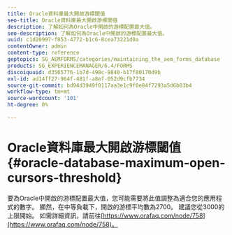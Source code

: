 ```yaml
---
title: Oracle資料庫最大開啟游標閾值
seo-title: Oracle資料庫最大開啟游標閾值
description: 了解如何為Oracle中開啟的游標配置最大值。
seo-description: 了解如何為Oracle中開啟的游標配置最大值。
uuid: c1d20997-f853-4772-b1c6-8cea73221d0a
contentOwner: admin
content-type: reference
geptopics: SG_AEMFORMS/categories/maintaining_the_aem_forms_database
products: SG_EXPERIENCEMANAGER/6.4/FORMS
discoiquuid: d3565776-1b7d-498c-9840-b17f80170d9b
exl-id: ad14ff27-964f-481f-a8ef-052d9cfb7734
source-git-commit: bd94d3949f0117aa3e1c9f0e84f7293a5d6b03b4
workflow-type: tm+mt
source-wordcount: '101'
ht-degree: 0%

---
```


# Oracle資料庫最大開啟游標閾值{#oracle-database-maximum-open-cursors-threshold}

要為Oracle中開啟的游標配置最大值，您可能需要將此值調整為適合您的應用程式的數字。 顯然，在中等負載下，開啟的游標平均數為2700。 建議您從3000的上限開始。 如需詳細資訊，請前往[https://www.orafaq.com/node/758](https://www.orafaq.com/node/758)。

